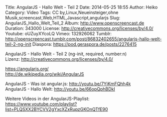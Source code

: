 Title: AngularJS - Hallo Welt - Teil 2
Date: 2014-05-25 18:55
Author: Heiko
Category: Video
Tags: CC by,Linux,Neueinsteiger,ohne Musik,screencast,Web,HTML,Javascript,angularjs
Slug: AngularJS_Hallo_Welt_Teil_2
Album: http://www.openscreencast.de
Duration: 343000
License: http://creativecommons.org/licenses/by/4.0/
Youtube: oUZuyXYcoLQ
Vimeo: 132926062
Tumblr: http://openscreencast.tumblr.com/post/86832402655/angularjs-hallo-welt-teil-2-ng-init
Diaspora: https://pod.geraspora.de/posts/2276415

AngularJS - Hallo Welt - Teil 2 (ng-init, required, number:n)  
Lizenz: <http://creativecommons.org/licenses/by/4.0/>  
  
<https://angularjs.org/>  
<http://de.wikipedia.org/wiki/AngularJS>  
  
AngularJS - Was ist angular.js: <http://youtu.be/7YjKmFQhh4k>  
AngularJS - Hallo Welt: <http://youtu.be/66opQphBDkI>  
  
Weitere Videos in der AngularJS-Playlist:  
<https://www.youtube.com/playlist?list=PLQSXX2BYCVV2gYxcXZxRupzGKOnQTfE90>  
  

